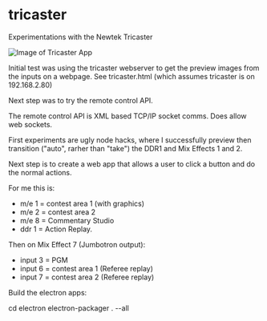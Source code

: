 # tricaster
Experimentations with the Newtek Tricaster

![Image of Tricaster App](tricaster/tricaster.png)

Initial test was using the tricaster webserver to get the preview images from the inputs on a webpage. See tricaster.html (which assumes tricaster is on 192.168.2.80)

Next step was to try the remote control API.

The remote control API is XML based TCP/IP socket comms. Does allow web sockets.

First experiments are ugly node hacks, where I successfully preview then transition ("auto", rarher than "take") the DDR1 and Mix Effects 1 and 2.

Next step is to create a web app that allows a user to click a button and do the normal actions.

For me this is:

* m/e 1 = contest area 1 (with graphics)
* m/e 2 = contest area 2
* m/e 8 = Commentary Studio
* ddr 1 = Action Replay.

Then on Mix Effect 7 (Jumbotron output):

* input 3 = PGM
* input 6 = contest area 1 (Referee replay)
* input 7 = contest area 2 (Referee replay)

Build the electron apps:

cd electron
electron-packager . --all
